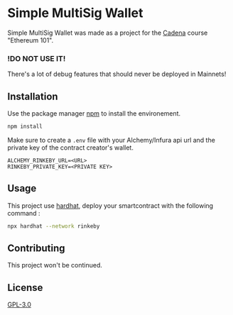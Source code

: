 
# Simple MultiSig Wallet

Simple MultiSig Wallet was made as a project for the [Cadena](https://cadena.dev/) course "Ethereum 101".

### !DO NOT USE IT!
There's a lot of debug features that should never be deployed in Mainnets!

## Installation

Use the package manager [npm](https://www.npmjs.com/) to install the environement.

```bash
npm install
```
Make sure to create a ```.env``` file with your Alchemy/Infura api url and the private key of the contract creator's wallet.
```
ALCHEMY_RINKEBY_URL=<URL>
RINKEBY_PRIVATE_KEY=<PRIVATE KEY>
```

## Usage

This project use [hardhat](https://hardhat.org/), deploy your smartcontract with the following command :
```bash
npx hardhat --network rinkeby
```

## Contributing
This project won't be continued.

## License
[GPL-3.0](https://choosealicense.com/licenses/gpl-3.0/)
